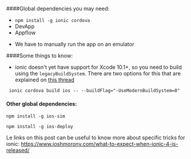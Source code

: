 



####Global dependencies you may need:

* `npm install -g ionic cordova`
* DevApp
* Appflow


- We have to manually run the app on an emulator

####Some things to know:


* ionic doesn't yet have support for Xcode 10.1+, so you need to build using the `legacyBuildSystem`. There are two options for this that are explained on [this thread](https://github.com/apache/cordova-ios/issues/407)

` ionic cordova build ios -- --buildFlag="-UseModernBuildSystem=0"`



#### Other global dependencies:


`npm install -g ios-sim`

`npm install -g ios-deploy`


Le links on this post can be useful to know more about specific tricks for ionic: https://www.joshmorony.com/what-to-expect-when-ionic-4-is-released/